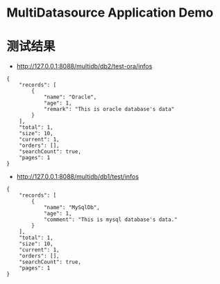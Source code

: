 # MultiDatasource Application Demo

# 测试结果
- http://127.0.0.1:8088/multidb/db2/test-ora/infos
```
{
    "records": [
        {
            "name": "Oracle",
            "age": 1,
            "remark": "This is oracle database's data"
        }
    ],
    "total": 1,
    "size": 10,
    "current": 1,
    "orders": [],
    "searchCount": true,
    "pages": 1
}
```
- http://127.0.0.1:8088/multidb/db1/test/infos
```
{
    "records": [
        {
            "name": "MySqlDb",
            "age": 1,
            "comment": "This is mysql database's data."
        }
    ],
    "total": 1,
    "size": 10,
    "current": 1,
    "orders": [],
    "searchCount": true,
    "pages": 1
}
```
